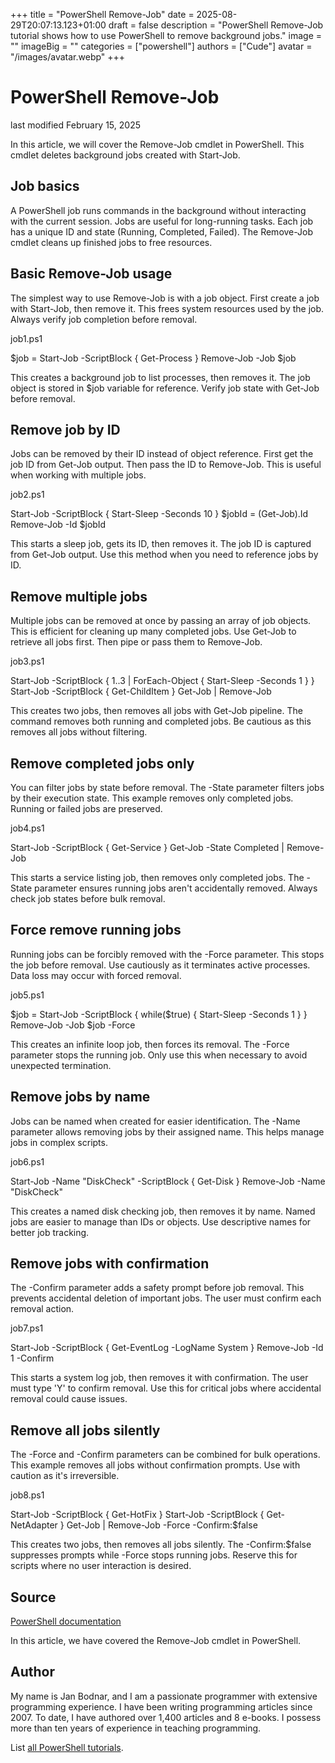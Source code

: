 +++
title = "PowerShell Remove-Job"
date = 2025-08-29T20:07:13.123+01:00
draft = false
description = "PowerShell Remove-Job tutorial shows how to use PowerShell to remove background jobs."
image = ""
imageBig = ""
categories = ["powershell"]
authors = ["Cude"]
avatar = "/images/avatar.webp"
+++

# PowerShell Remove-Job

last modified February 15, 2025

In this article, we will cover the Remove-Job cmdlet in
PowerShell. This cmdlet deletes background jobs created with Start-Job.

## Job basics

A PowerShell job runs commands in the background without interacting with
the current session. Jobs are useful for long-running tasks. Each job has
a unique ID and state (Running, Completed, Failed). The Remove-Job
cmdlet cleans up finished jobs to free resources.

## Basic Remove-Job usage

The simplest way to use Remove-Job is with a job object. First
create a job with Start-Job, then remove it. This frees system resources
used by the job. Always verify job completion before removal.

job1.ps1
  

$job = Start-Job -ScriptBlock { Get-Process }
Remove-Job -Job $job

This creates a background job to list processes, then removes it. The job
object is stored in $job variable for reference. Verify job state with
Get-Job before removal.

## Remove job by ID

Jobs can be removed by their ID instead of object reference. First get the
job ID from Get-Job output. Then pass the ID to Remove-Job. This is useful
when working with multiple jobs.

job2.ps1
  

Start-Job -ScriptBlock { Start-Sleep -Seconds 10 }
$jobId = (Get-Job).Id
Remove-Job -Id $jobId

This starts a sleep job, gets its ID, then removes it. The job ID is
captured from Get-Job output. Use this method when you need to reference
jobs by ID.

## Remove multiple jobs

Multiple jobs can be removed at once by passing an array of job objects.
This is efficient for cleaning up many completed jobs. Use Get-Job to
retrieve all jobs first. Then pipe or pass them to Remove-Job.

job3.ps1
  

Start-Job -ScriptBlock { 1..3 | ForEach-Object { Start-Sleep -Seconds 1 } }
Start-Job -ScriptBlock { Get-ChildItem }
Get-Job | Remove-Job

This creates two jobs, then removes all jobs with Get-Job pipeline. The
command removes both running and completed jobs. Be cautious as this
removes all jobs without filtering.

## Remove completed jobs only

You can filter jobs by state before removal. The -State parameter filters
jobs by their execution state. This example removes only completed jobs.
Running or failed jobs are preserved.

job4.ps1
  

Start-Job -ScriptBlock { Get-Service }
Get-Job -State Completed | Remove-Job

This starts a service listing job, then removes only completed jobs. The
-State parameter ensures running jobs aren't accidentally removed. Always
check job states before bulk removal.

## Force remove running jobs

Running jobs can be forcibly removed with the -Force parameter. This stops
the job before removal. Use cautiously as it terminates active processes.
Data loss may occur with forced removal.

job5.ps1
  

$job = Start-Job -ScriptBlock { while($true) { Start-Sleep -Seconds 1 } }
Remove-Job -Job $job -Force

This creates an infinite loop job, then forces its removal. The -Force
parameter stops the running job. Only use this when necessary to avoid
unexpected termination.

## Remove jobs by name

Jobs can be named when created for easier identification. The -Name
parameter allows removing jobs by their assigned name. This helps manage
jobs in complex scripts.

job6.ps1
  

Start-Job -Name "DiskCheck" -ScriptBlock { Get-Disk }
Remove-Job -Name "DiskCheck"

This creates a named disk checking job, then removes it by name. Named
jobs are easier to manage than IDs or objects. Use descriptive names for
better job tracking.

## Remove jobs with confirmation

The -Confirm parameter adds a safety prompt before job removal. This
prevents accidental deletion of important jobs. The user must confirm
each removal action.

job7.ps1
  

Start-Job -ScriptBlock { Get-EventLog -LogName System }
Remove-Job -Id 1 -Confirm

This starts a system log job, then removes it with confirmation. The
user must type 'Y' to confirm removal. Use this for critical jobs where
accidental removal could cause issues.

## Remove all jobs silently

The -Force and -Confirm parameters can be combined for bulk operations.
This example removes all jobs without confirmation prompts. Use with
caution as it's irreversible.

job8.ps1
  

Start-Job -ScriptBlock { Get-HotFix }
Start-Job -ScriptBlock { Get-NetAdapter }
Get-Job | Remove-Job -Force -Confirm:$false

This creates two jobs, then removes all jobs silently. The -Confirm:$false
suppresses prompts while -Force stops running jobs. Reserve this for
scripts where no user interaction is desired.

## Source

[PowerShell documentation](https://docs.microsoft.com/en-us/powershell/)

In this article, we have covered the Remove-Job cmdlet in PowerShell.

## Author

My name is Jan Bodnar, and I am a passionate programmer with extensive
programming experience. I have been writing programming articles since 2007.
To date, I have authored over 1,400 articles and 8 e-books. I possess more
than ten years of experience in teaching programming.

List [all PowerShell tutorials](/powershell/).